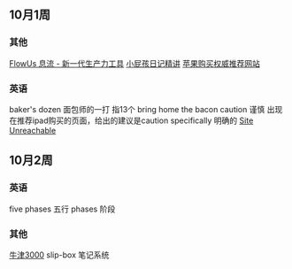 
## 10月1周
### 其他
[FlowUs 息流 - 新一代生产力工具](https://flowus.cn/share/7bbaabda-89fa-4cb4-84b0-43c2809e3631)
[小屁孩日记精讲](https://www.bilibili.com/video/BV1pD4y1c7Aq/?spm_id_from=333.788.recommend_more_video.0&vd_source=b92112731015c20054034d26c9ad8a67)
[苹果购买权威推荐网站](https://buyersguide.macrumors.com/#MacBook_Pro_16)
### 英语
baker's dozen 面包师的一打 指13个
bring home the bacon
caution 谨慎
出现在推荐ipad购买的页面，给出的建议是caution
specifically  明确的
[Site Unreachable](https://www.youtube.com/watch?v=6yLqMLT4z6I)

## 10月2周
### 英语
five phases 五行
phases 阶段
### 其他
[牛津3000](https://www.oxfordlearnersdictionaries.com/us/wordlists/oxford3000-5000)
slip-box 笔记系统